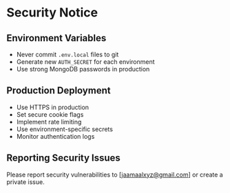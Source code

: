 # Security Notice

## Environment Variables

- Never commit `.env.local` files to git
- Generate new `AUTH_SECRET` for each environment
- Use strong MongoDB passwords in production

## Production Deployment

- Use HTTPS in production
- Set secure cookie flags
- Implement rate limiting
- Use environment-specific secrets
- Monitor authentication logs

## Reporting Security Issues

Please report security vulnerabilities to [jaamaalxyz@gmail.com] or create a private issue.
